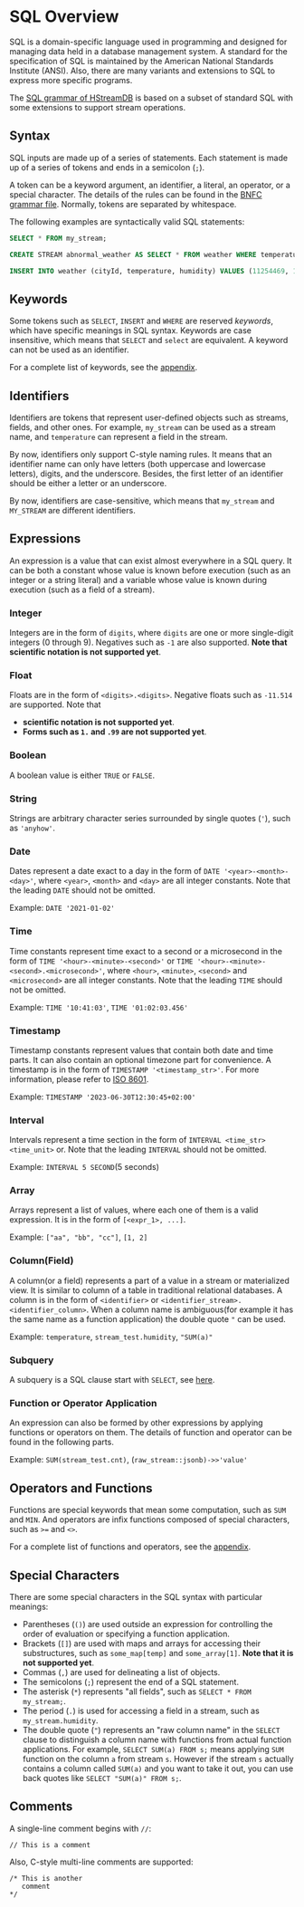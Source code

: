 # SQL Overview

SQL is a domain-specific language used in programming and designed for managing
data held in a database management system. A standard for the specification of
SQL is maintained by the American National Standards Institute (ANSI). Also,
there are many variants and extensions to SQL to express more specific programs.

The
[SQL grammar of HStreamDB](https://github.com/hstreamdb/hstream/blob/main/hstream-sql/etc/SQL-v1.cf)
is based on a subset of standard SQL with some extensions to support stream
operations.

## Syntax

SQL inputs are made up of a series of statements. Each statement is made up of a
series of tokens and ends in a semicolon (`;`).

A token can be a keyword argument, an identifier, a literal, an operator, or a
special character. The details of the rules can be found in the
[BNFC grammar file](https://github.com/hstreamdb/hstream/blob/main/hstream-sql/etc/SQL-v1.cf).
Normally, tokens are separated by whitespace.

The following examples are syntactically valid SQL statements:

```sql
SELECT * FROM my_stream;

CREATE STREAM abnormal_weather AS SELECT * FROM weather WHERE temperature > 30 AND humidity > 80 WITH (REPLICATE = 3);

INSERT INTO weather (cityId, temperature, humidity) VALUES (11254469, 12, 65);
```

## Keywords

Some tokens such as `SELECT`, `INSERT` and `WHERE` are reserved _keywords_,
which have specific meanings in SQL syntax. Keywords are case insensitive, which
means that `SELECT` and `select` are equivalent. A keyword can not be used as an
identifier.

For a complete list of keywords, see the [appendix](appendix.md).

## Identifiers

Identifiers are tokens that represent user-defined objects such as streams,
fields, and other ones. For example, `my_stream` can be used as a stream name,
and `temperature` can represent a field in the stream.

By now, identifiers only support C-style naming rules. It means that an
identifier name can only have letters (both uppercase and lowercase letters),
digits, and the underscore. Besides, the first letter of an identifier should be
either a letter or an underscore.

By now, identifiers are case-sensitive, which means that `my_stream` and
`MY_STREAM` are different identifiers.

## Expressions

An expression is a value that can exist almost everywhere in a SQL query. It can
be both a constant whose value is known before execution (such as an integer or
a string literal) and a variable whose value is known during execution (such as
a field of a stream).

### Integer

Integers are in the form of `digits`, where `digits` are one or more
single-digit integers (0 through 9). Negatives such as `-1` are also supported.
**Note that scientific notation is not supported yet**.

### Float

Floats are in the form of `<digits>.<digits>`. Negative floats such as `-11.514`
are supported. Note that

- **scientific notation is not supported yet**.
- **Forms such as `1.` and `.99` are not supported yet**.

### Boolean

A boolean value is either `TRUE` or `FALSE`.

### String

Strings are arbitrary character series surrounded by single quotes (`'`), such
as `'anyhow'`.

### Date

Dates represent a date exact to a day in the form of
`DATE '<year>-<month>-<day>'`, where `<year>`, `<month>` and `<day>` are all
integer constants. Note that the leading `DATE` should not be omitted.

Example: `DATE '2021-01-02'`

### Time

Time constants represent time exact to a second or a microsecond in the form of
`TIME '<hour>-<minute>-<second>'` or
`TIME '<hour>-<minute>-<second>.<microsecond>'`, where `<hour>`, `<minute>`,
`<second>` and `<microsecond>` are all integer constants. Note that the leading
`TIME` should not be omitted.

Example: `TIME '10:41:03'`, `TIME '01:02:03.456'`

### Timestamp

Timestamp constants represent values that contain both date and time parts. It
can also contain an optional timezone part for convenience. A timestamp is in
the form of `TIMESTAMP '<timestamp_str>'`. For more information, please refer to
[ISO 8601](https://en.wikipedia.org/wiki/ISO_8601).

Example: `TIMESTAMP '2023-06-30T12:30:45+02:00'`

### Interval

Intervals represent a time section in the form of
`INTERVAL <time_str> <time_unit>` or. Note that the leading `INTERVAL` should
not be omitted.

Example: `INTERVAL 5 SECOND`(5 seconds)

### Array

Arrays represent a list of values, where each one of them is a valid expression.
It is in the form of `[<expr_1>, ...]`.

Example: `["aa", "bb", "cc"]`, `[1, 2]`

### Column(Field)

A column(or a field) represents a part of a value in a stream or materialized
view. It is similar to column of a table in traditional relational databases. A
column is in the form of `<identifier>` or
`<identifier_stream>.<identifier_column>`. When a column name is ambiguous(for
example it has the same name as a function application) the double quote `` " ``
can be used.

Example: `temperature`, `stream_test.humidity`, `` "SUM(a)" ``

### Subquery

A subquery is a SQL clause start with `SELECT`, see
[here](./statements/select-stream.md).

### Function or Operator Application

An expression can also be formed by other expressions by applying functions or
operators on them. The details of function and operator can be found in the
following parts.

Example: `SUM(stream_test.cnt)`, (`raw_stream::jsonb)->>'value'`

## Operators and Functions

Functions are special keywords that mean some computation, such as `SUM` and
`MIN`. And operators are infix functions composed of special characters, such as
`>=` and `<>`.

For a complete list of functions and operators, see the [appendix](appendix.md).

## Special Characters

There are some special characters in the SQL syntax with particular meanings:

- Parentheses (`()`) are used outside an expression for controlling the order of
  evaluation or specifying a function application.
- Brackets (`[]`) are used with maps and arrays for accessing their
  substructures, such as `some_map[temp]` and `some_array[1]`. **Note that it is
  not supported yet**.
- Commas (`,`) are used for delineating a list of objects.
- The semicolons (`;`) represent the end of a SQL statement.
- The asterisk (`*`) represents "all fields", such as
  `SELECT * FROM my_stream;`.
- The period (`.`) is used for accessing a field in a stream, such as
  `my_stream.humidity`.
- The double quote (`` " ``) represents an "raw column name" in the `SELECT`
  clause to distinguish a column name with functions from actual function
  applications. For example, `SELECT SUM(a) FROM s;` means applying `SUM`
  function on the column `a` from stream `s`. However if the stream `s` actually
  contains a column called `SUM(a)` and you want to take it out, you can use
  back quotes like `` SELECT "SUM(a)" FROM s; ``.

## Comments

A single-line comment begins with `//`:

```
// This is a comment
```

Also, C-style multi-line comments are supported:

```
/* This is another
   comment
*/
```
